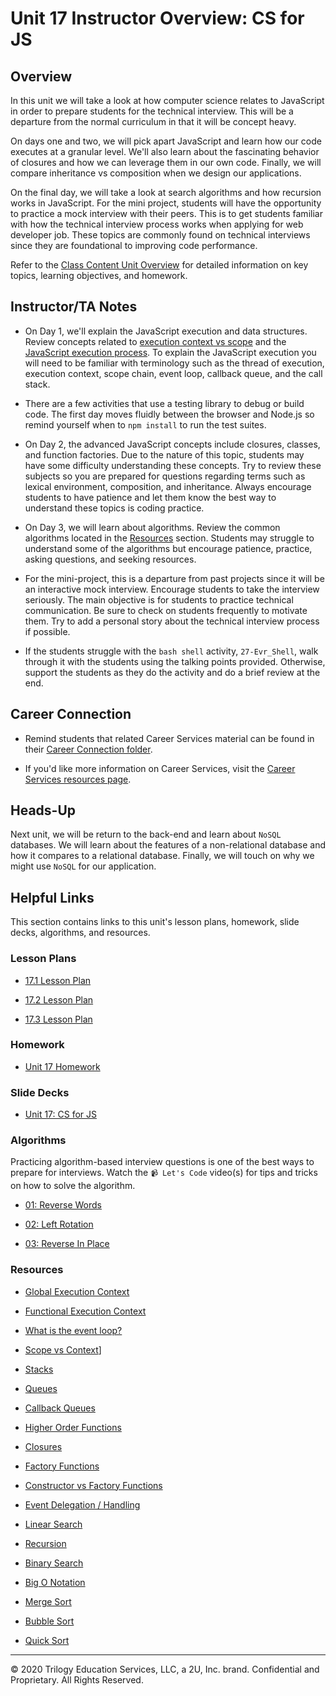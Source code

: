 # Unit 17 Instructor Overview: CS for JS  

## Overview

In this unit we will take a look at how computer science relates to JavaScript in order to prepare students for the technical interview. This will be a departure from the normal curriculum in that it will be concept heavy.

On days one and two, we will pick apart JavaScript and learn how our code executes at a granular level. We'll also learn about the fascinating behavior of closures and how we can leverage them in our own code. Finally, we will compare inheritance vs composition when we design our applications. 

On the final day, we will take a look at search algorithms and how recursion works in JavaScript. For the mini project, students will have the opportunity to practice a mock interview with their peers. This is to get students familiar with how the technical interview process works when applying for web developer job. These topics are commonly found on technical interviews since they are foundational to improving code performance.

Refer to the [Class Content Unit Overview](../../../01-Class-Content/17-CS/README.md) for detailed information on key topics, learning objectives, and homework.

## Instructor/TA Notes

* On Day 1, we'll explain the JavaScript execution and data structures. Review concepts related to [execution context vs scope](https://blog.kevinchisholm.com/javascript/difference-between-scope-and-context/) and the [JavaScript execution process](https://www.youtube.com/watch?v=8aGhZQkoFbQ). To explain the JavaScript execution you will need to be familiar with terminology such as the thread of execution, execution context, scope chain, event loop, callback queue, and the call stack.

* There are a few activities that use a testing library to debug or build code. The first day moves fluidly between the browser and Node.js so remind yourself when to `npm install` to run the test suites. 

* On Day 2, the advanced JavaScript concepts include closures, classes, and function factories. Due to the nature of this topic, students may have some difficulty understanding these concepts. Try to review these subjects so you are prepared for questions regarding terms such as lexical environment, composition, and inheritance. Always encourage students to have patience and let them know the best way to understand these topics is coding practice. 

* On Day 3, we will learn about algorithms. Review the common algorithms located in the [Resources](###Resources) section. Students may struggle to understand some of the algorithms but encourage patience, practice, asking questions, and seeking resources.

* For the mini-project, this is a departure from past projects since it will be an interactive mock interview. Encourage students to take the interview seriously. The main objective is for students to practice technical communication. Be sure to check on students frequently to motivate them. Try to add a personal story about the technical interview process if possible.

* If the students struggle with the `bash shell` activity, `27-Evr_Shell`, walk through it with the students using the talking points provided. Otherwise, support the students as they do the activity and do a brief review at the end. 

## Career Connection

* Remind students that related Career Services material can be found in their [Career Connection folder](../../../01-Class-Content/17-CS/04-Career-Connection/README.md).

* If you'd like more information on Career Services, visit the [Career Services resources page](http://bit.ly/CodingCS).

## Heads-Up

Next unit, we will be return to the back-end and learn about `NoSQL` databases. We will learn about the features of a non-relational database and how it compares to a relational database. Finally, we will touch on why we might use `NoSQL` for our application.

## Helpful Links

This section contains links to this unit's lesson plans, homework, slide decks, algorithms, and resources.

### Lesson Plans

  * [17.1 Lesson Plan](01-Day_JS/17.1-LESSON-PLAN.md)

  * [17.2 Lesson Plan](02-Day_Advanced-JS/17.2-LESSON-PLAN.md)
  
  * [17.3 Lesson Plan](03-Day_Algorithms/17.3-LESSON-PLAN.md)

### Homework

  * [Unit 17 Homework](../../../01-Class-Content/17-CS/02-Homework)

### Slide Decks

  * [Unit 17: CS for JS](https://docs.google.com/presentation/d/1oK8WB9pt8GfraNTsWbPNWMFpBYzXe_URem6Ch3oq9eo/edit#slide=id.g9aa02552a2_0_6)

### Algorithms

  Practicing algorithm-based interview questions is one of the best ways to prepare for interviews. Watch the `📹 Let's Code` video(s) for tips and tricks on how to solve the algorithm.

* [01: Reverse Words](./03-Algorithms/01-reverse-no-built-in)

* [02: Left Rotation](./03-Algorithms/02-left-rotation)

* [03: Reverse In Place](./03-Algorithms/03-reverse-in-place)

### Resources

  * [Global Execution Context](https://developer.mozilla.org/en-US/docs/Web/JavaScript/Reference/Operators/this)

  * [Functional Execution Context](https://developer.mozilla.org/en-US/docs/Web/JavaScript/Reference/Operators/this#Function_context)
  
  * [What is the event loop?](https://www.youtube.com/watch?v=8aGhZQkoFbQ)
  
  * [Scope vs Context](https://blog.kevinchisholm.com/javascript/difference-between-scope-and-context/)] 

  * [Stacks](https://en.wikipedia.org/wiki/Data_structure)

  * [Queues](https://en.wikipedia.org/wiki/Data_structure)

  * [Callback Queues](https://developer.mozilla.org/en-US/docs/Web/JavaScript/EventLoop#Event_loop)

  * [Higher Order Functions](https://developer.mozilla.org/en-US/docs/Web/JavaScript/Guide/Functions)

  * [Closures](https://developer.mozilla.org/en-US/docs/Web/JavaScript/Closures)

  * [Factory Functions](https://developer.mozilla.org/en-US/docs/Web/JavaScript/Closures)

  * [Constructor vs Factory Functions](https://en.wikipedia.org/wiki/Composition_over_inheritance)

  * [Event Delegation / Handling](https://developer.mozilla.org/en-US/docs/Web/JavaScript/Closures/#Practical_closures)

  * [Linear Search](https://en.wikipedia.org/wiki/Linear_search)

  * [Recursion](https://en.wikipedia.org/wiki/Linear_search)

  * [Binary Search](https://en.wikipedia.org/wiki/Binary_search_algorithm)

  * [Big O Notation](https://en.wikipedia.org/wiki/Big_O_notation)

  * [Merge Sort](https://en.wikipedia.org/wiki/Sorting_algorithm#Merge_sort)

  * [Bubble Sort](https://en.wikipedia.org/wiki/Sorting_algorithm#Bubble_sort)

  * [Quick Sort](https://en.wikipedia.org/wiki/Sorting_algorithm#Quicksort)

---
© 2020 Trilogy Education Services, LLC, a 2U, Inc. brand. Confidential and Proprietary. All Rights Reserved.
